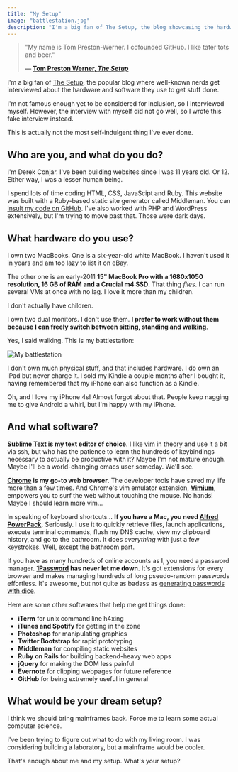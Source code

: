 ```yaml
---
title: "My Setup"
image: "battlestation.jpg"
description: "I'm a big fan of The Setup, the blog showcasing the hardware and software that people use to get things done. I'm not famous enough yet to be considered for inclusion. This is my pre-interview."
---
```


> "My name is Tom Preston-Werner. I cofounded GitHub. I like tater tots and beer."
>
> **— [Tom Preston Werner, *The Setup*][5]**

I'm a big fan of [The Setup][0], the popular blog where well-known nerds get interviewed about the hardware and software they use to get stuff done.

I'm not famous enough yet to be considered for inclusion, so I interviewed myself. However, the interview with myself did not go well, so I wrote this fake interview instead.

This is actually not the most self-indulgent thing I've ever done.

Who are you, and what do you do?
--------------------------------

I'm Derek Conjar. I've been building websites since I was 11 years old. Or 12. Either way, I was a lesser human being.

I spend lots of time coding HTML, CSS, JavaScipt and Ruby. This website was built with a Ruby-based static site generator called Middleman. You can [insult my code on GitHub][1]. I've also worked with PHP and WordPress extensively, but I'm trying to move past that. Those were dark days.

What hardware do you use?
-------------------------

I own two MacBooks. One is a six-year-old white MacBook. I haven't used it in years and am too lazy to list it on eBay.

The other one is an early-2011 **15" MacBook Pro with a 1680x1050 resolution, 16 GB of RAM and a Crucial m4 SSD**. That thing *flies*. I can run several VMs at once with no lag. I love it more than my children.

I don't actually have children.

I own two dual monitors. I don't use them. **I prefer to work without them because I can freely switch between sitting, standing and walking**.

Yes, I said walking. This is my battlestation:

![My battlestation](battlestation.jpg)

I don't own much physical stuff, and that includes hardware. I do own an iPad but never charge it. I sold my Kindle a couple months after I bought it, having remembered that my iPhone can also function as a Kindle.

Oh, and I love my iPhone 4s! Almost forgot about that. People keep nagging me to give Android a whirl, but I'm happy with my iPhone.

And what software?
------------------

**[Sublime Text][7] is my text editor of choice**. I like [vim][6] in theory and use it a bit via ssh, but who has the patience to learn the hundreds of keybindings necessary to actually be productive with it? Maybe I'm not mature enough. Maybe I'll be a world-changing emacs user someday. We'll see.

**[Chrome][8] is my go-to web browser**. The developer tools have saved my life more than a few times. And Chrome's vim emulator extension, **[Vimium][9]**, empowers you to surf the web without touching the mouse. No hands! Maybe I should learn more vim...

In speaking of keyboard shortcuts... **If you have a Mac, you need [Alfred PowerPack][2]**. Seriously. I use it to quickly retrieve files, launch applications, execute terminal commands, flush my DNS cache, view my clipboard history, and go to the bathroom. It does *everything* with just a few keystrokes. Well, except the bathroom part.

If you have as many hundreds of online accounts as I, you need a password manager. **[1Password][3] has never let me down**. It's got extensions for every browser and makes managing hundreds of long pseudo-random passwords effortless. It's awesome, but not quite as badass as [generating passwords with dice][4].

Here are some other softwares that help me get things done:

* **iTerm** for unix command line h4xing
* **iTunes and Spotify** for getting in the zone
* **Photoshop** for manipulating graphics
* **Twitter Bootstrap** for rapid prototyping
* **Middleman** for compiling static websites
* **Ruby on Rails** for building backend-heavy web apps
* **jQuery** for making the DOM less painful
* **Evernote** for clipping webpages for future reference
* **GitHub** for being extremely useful in general

What would be your dream setup?
-------------------------------

I think we should bring mainframes back. Force me to learn some actual computer science.

I've been trying to figure out what to do with my living room. I was considering building a laboratory, but a mainframe would be cooler.

That's enough about me and my setup. What's your setup?

[0]: http://usesthis.com/
[1]: https://github.com/dconjar/dconjar
[2]: http://www.alfredapp.com/powerpack/
[3]: https://agilebits.com/onepassword
[4]: http://world.std.com/~reinhold/diceware.html
[5]: http://tom.preston-werner.com/2011/05/03/rejected-bio-from-the-setup.html
[6]: http://stevelosh.com/blog/2010/09/coming-home-to-vim/
[7]: http://www.sublimetext.com/
[8]: https://www.google.com/intl/en/chrome/browser/
[9]: http://vimium.github.io/